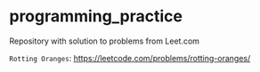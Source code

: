 # programming_practice
Repository with solution to problems from Leet.com

`Rotting Oranges`: https://leetcode.com/problems/rotting-oranges/
